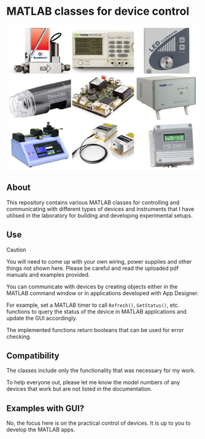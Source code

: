 # MATLAB classes for device control

![](Collage.png)

## About

This repository contains various MATLAB classes for controlling and communicating with different types of devices and instruments that I have utilised in the laboratory for building and developing experimental setups.

## Use

> [!CAUTION]
> You will need to come up with your own wiring, power supplies and other things not shown here. Please be careful and read the uploaded pdf manuals and examples provided.

You can communicate with devices by creating objects either in the MATLAB command window or in applications developed with App Designer.

For example, set a MATLAB timer to call `Refresh()`, `GetStatus()`, etc. functions to query the status of the device in MATLAB applications and update the GUI accordingly.

The implemented functions return booleans that can be used for error checking.

## Compatibility

The classes include only the functionality that was necessary for my work.

To help everyone out, please let me know the model numbers of any devices that work but are not listed in the documentation.

## Examples with GUI?

No, the focus here is on the practical control of devices. It is up to you to develop the MATLAB apps.
